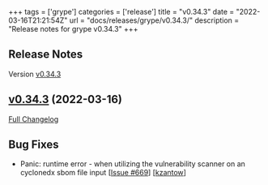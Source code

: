 +++
tags = ['grype']
categories = ['release']
title = "v0.34.3"
date = "2022-03-16T21:21:54Z"
url = "docs/releases/grype/v0.34.3/"
description = "Release notes for grype v0.34.3"
+++

## Release Notes

Version [v0.34.3](https://github.com/anchore/grype/releases/tag/v0.34.3)

## [v0.34.3](https://github.com/anchore/grype/tree/v0.34.3) (2022-03-16)

[Full Changelog](https://github.com/anchore/grype/compare/v0.34.1...v0.34.3)

## Bug Fixes

- Panic: runtime error - when utilizing the vulnerability scanner on an cyclonedx sbom file input [[Issue #669](https://github.com/anchore/grype/issues/669)] [[kzantow](https://github.com/kzantow)]
